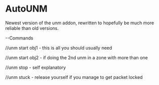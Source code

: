 # AutoUNM
Newest version of the unm addon, rewritten to hopefully be much more reliable than old versions.  

--Commands

//unm start obj1 - this is all you should usually need

//unm start obj2 - if doing the 2nd unm in a zone with more than one

//unm stop - self explanatory

//unm stuck - release yourself if you manage to get packet locked